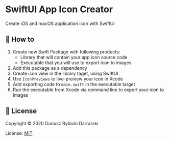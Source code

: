 # SwiftUI App Icon Creator

Create iOS and macOS application icon with SwiftUI

## 📝 How to

1. Create new Swift Package with following products:
    - Library that will contain your app icon source code
    - Executable that you will use to export icon to images
2. Add this package as a dependency
3. Create icon view in the library taget, using SwiftUI
4. Use `IconPreviews` to live-preview your icon in Xcode
5. Add exporting code to `main.swift` in the executable target
6. Run the executable from Xcode via command line to export your icon to images

## 📄 License

Copyright © 2020 Dariusz Rybicki Darrarski

License: [MIT](LICENSE)
